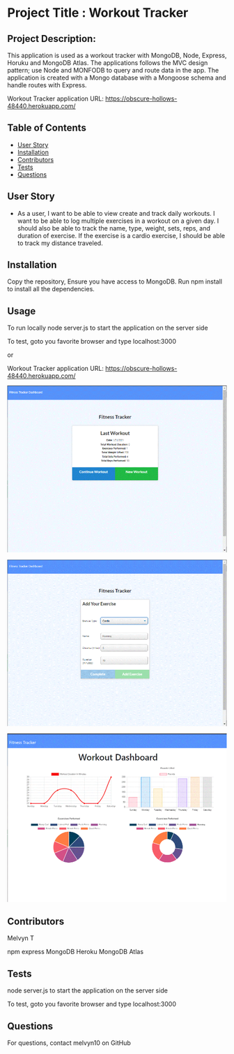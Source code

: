 # Project Title : Workout Tracker

## Project Description:
This application is used as a workout tracker with MongoDB, Node, Express, Horuku and MongoDB Atlas. The applications follows the MVC design pattern; use Node and MONFODB to query and route data in the app. The application is created with a Mongo database with a Mongoose schema and handle routes with Express.

Workout Tracker application URL: https://obscure-hollows-48440.herokuapp.com/



## Table of Contents
* [User Story ](#userstory)
* [Installation](#installation)
* [Contributors](#contributors)
* [Tests](#tests)
* [Questions](#questions)


## User Story

* As a user, I want to be able to view create and track daily workouts. I want to be able to log multiple exercises in a workout on a given day. I should also be able to track the name, type, weight, sets, reps, and duration of exercise. If the exercise is a cardio exercise, I should be able to track my distance traveled.

## Installation
Copy the repository, Ensure you have access to MongoDB. Run npm install to install all the dependencies. 

## Usage

To run locally
node server.js to start the application on the server side

To test, goto you favorite browser and type localhost:3000

or 

Workout Tracker application URL: https://obscure-hollows-48440.herokuapp.com/


![Alt Text](https://github.com/melvyn10/Workout_Tracker/blob/main/public/Image/Tracker1.png)

![Alt Text](https://github.com/melvyn10/Workout_Tracker/blob/main/public/Image/Tracker2.png)

![Alt Text](https://github.com/melvyn10/Workout_Tracker/blob/main/public/Image/Tracker3.png)



## Contributors
Melvyn T

npm express
MongoDB
Heroku
MongoDB Atlas

## Tests
node server.js to start the application on the server side

To test, goto you favorite browser and type localhost:3000

## Questions
For questions, contact melvyn10 on GitHub 
